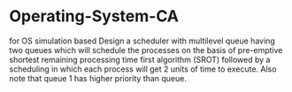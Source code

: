 # Operating-System-CA
for OS simulation based
Design a scheduler with multilevel queue having two queues which will schedule the processes on the basis of  pre-emptive shortest remaining processing time first algorithm (SROT) followed by a scheduling in which each process will get 2 units of time to execute. Also note that queue 1 has higher priority than queue.
